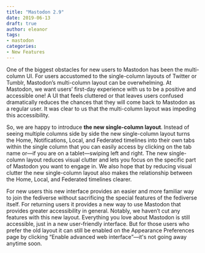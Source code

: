 ```yaml
---
title: "Mastodon 2.9"
date: 2019-06-13
draft: true
author: eleanor
tags:
- mastodon
categories:
- New Features
---
```


One of the biggest obstacles for new users to Mastodon has been the multi-column UI. For users accustomed to the single-column layouts of Twitter or Tumblr, Mastodon’s multi-column layout can be overwhelming. At Mastodon, we want users’ first-day experience with us to be a positive and accessible one! A UI that feels cluttered or that leaves users confused dramatically reduces the chances that they will come back to Mastodon as a regular user. It was clear to us that the multi-column layout was impeding this accessibility.

So, we are happy to introduce **the new single-column layout**. Instead of seeing multiple columns side by side the new single-column layout turns the Home, Notifications, Local, and Federated timelines into their own tabs within the single column that you can easily access by clicking on the tab name or—if you are on a tablet—swiping left and right. The new single-column layout reduces visual clutter and lets you focus on the specific part of Mastodon you want to engage in. We also hope that by reducing visual clutter the new single-column layout also makes the relationship between the Home, Local, and Federated timelines clearer.

For new users this new interface provides an easier and more familiar way to join the fediverse without sacrificing the special features of the fediverse itself. For returning users it provides a new way to use Mastodon that provides greater accessibility in general. Notably, we haven’t cut any features with this new layout. Everything you love about Mastodon is still accessible, just in a new user-friendly interface. But for those users who prefer the old layout it can still be enabled on the Appearance Preferences page by clicking “Enable advanced web interface”—it's not going away anytime soon.
